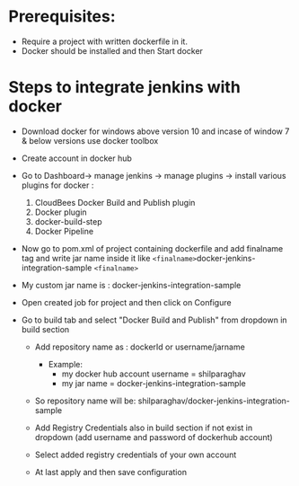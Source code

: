 # Prerequisites:
  * Require a project with written dockerfile in it.
  * Docker should be installed and then Start docker

# Steps to integrate jenkins with docker
* Download docker for windows above version 10 and incase of window 7 & below versions use docker toolbox
* Create account in docker hub
* Go to Dashboard-> manage jenkins -> manage plugins -> install various plugins for docker :
  1. CloudBees Docker Build and Publish plugin
  2. Docker plugin
  3. docker-build-step
  4. Docker Pipeline
  
  
* Now go to pom.xml of project containing dockerfile and add finalname tag and write jar name inside it like `<finalname>`docker-jenkins-integration-sample `<finalname>`
* My custom jar name is : docker-jenkins-integration-sample

* Open created job for project and then click on Configure
* Go to build tab and select "Docker Build and Publish" from dropdown in build section
  * Add repository name as :  dockerId or username/jarname
      * Example:
          * my docker hub account username = shilparaghav
          * my jar name = docker-jenkins-integration-sample
   * So repository name will be: shilparaghav/docker-jenkins-integration-sample
   
   * Add Registry Credentials also in build section if not exist in dropdown (add username and password of dockerhub account)
   * Select added registry credentials of your own account
   
   * At last apply and then save configuration
   


              




